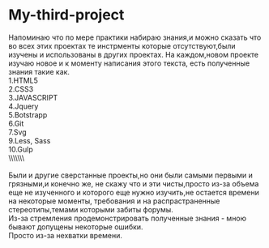 # My-third-project
Напоминаю что по мере практики набираю знания,и можно сказать что во всех этих проектах те инстрменты которые отсутствуют,были изучены и использованы в других проектах.
На каждом,новом проекте изучаю новое и к моменту написания этого текста, есть полученные знания такие как. <br>
1.HTML5 <br>
2.CSS3<br>
3.JAVASCRIPT<br>
4.Jquery<br>
5.Botstrapp<br>
6.Git<br>
7.Svg<br>
9.Less, Sass<br>
10.Gulp<br>
\\\\\\\\\\\\\\
<br>
<br>
Были и другие сверстанные проекты,но они были самыми первыми и грязными,и конечно же, не скажу что и эти чисты,просто из-за объема еще не изученного и которого еще нужно изучить,не остается времени на некоторые моменты, требования и на распрастраненные стереотипы,темами которыми забиты форумы. <br>
Из-за стремления продемонстрировать полученные знания - мною бывают допущены некоторые ошибки.<br> Просто из-за нехватки времени.

